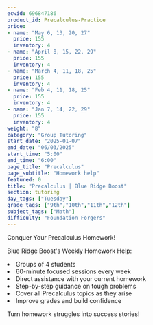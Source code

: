 ```yaml
---
ecwid: 696847186
product_id: Precalculus-Practice
price:
- name: "May 6, 13, 20, 27"
  price: 155
  inventory: 4
- name: "April 8, 15, 22, 29"
  price: 155
  inventory: 4
- name: "March 4, 11, 18, 25"
  price: 155
  inventory: 4
- name: "Feb 4, 11, 18, 25"
  price: 155
  inventory: 4
- name: "Jan 7, 14, 22, 29"
  price: 155
  inventory: 4
weight: "8"
category: "Group Tutoring"
start_date: "2025-01-07"
end_date: "06/03/2025"
start_time: "5:00"
end_time: "6:00"
page_title: "Precalculus"
page_subtitle: "Homework help"
featured: 0
title: "Precalculus | Blue Ridge Boost"
section: tutoring
day_tags: ["Tuesday"]
grade_tags: ["9th","10th","11th","12th"]
subject_tags: ["Math"]
difficulty: "Foundation Forgers"
---
```

<p>Conquer Your Precalculus Homework!</p><p>Blue Ridge Boost's Weekly Homework Help:</p><li>Groups of 4 students</li><li>60-minute focused sessions every week</li><li>Direct assistance with your current homework</li><li>Step-by-step guidance on tough problems</li><li>Cover all Precalculus topics as they arise</li><li>Improve grades and build confidence</li><p>Turn homework struggles into success stories!</p>
